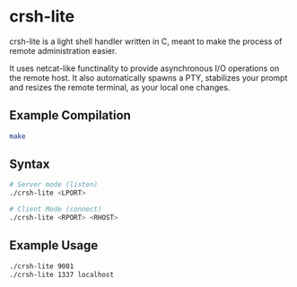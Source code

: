 # crsh-lite

crsh-lite is a light shell handler written in C, meant to make the process of remote administration easier. 

It uses netcat-like functinality to provide asynchronous I/O operations on the remote host. It also automatically spawns a PTY, stabilizes your prompt and resizes the remote terminal, as your local one changes.

## Example Compilation

```bash
make
```

## Syntax

```bash
# Server mode (listen)
./crsh-lite <LPORT>

# Client Mode (connect)
./crsh-lite <RPORT> <RHOST>
```

## Example Usage

```bash
./crsh-lite 9001
./crsh-lite 1337 localhost
```
